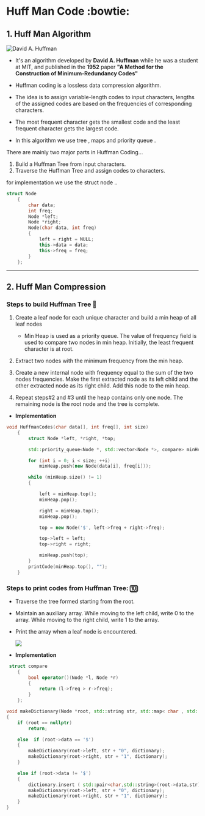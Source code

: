 # Huff Man Code :bowtie:
## 1. Huff Man Algorithm 
![David A. Huffman](davidhuffman-wm.jpg)
*  It's an algorithm developed by **David A. Huffman**  while he was a  student at MIT, and published in the **1952** paper **"A Method for the Construction of Minimum-Redundancy Codes"**


* Huffman coding is a lossless data compression algorithm. 
* The idea is to assign variable-length codes to input characters, lengths of the assigned codes are based on the frequencies of corresponding characters. 
*  The most frequent character gets the smallest code and the least frequent character gets the largest code.
* In this algorithm we use tree , maps and priority queue .

There are mainly two major parts in Huffman Coding...
1) Build a Huffman Tree from input characters.
2) Traverse the Huffman Tree and assign codes to characters.

for implementation we use the struct node ..
```c++
struct Node
    {
        char data;
        int freq;
        Node *left;
        Node *right;
        Node(char data, int freq)
        {
            left = right = NULL;
            this->data = data;
            this->freq = freq;
        }
    };
```

----------------------------
## 2. Huff Man Compression

### **Steps to build Huffman Tree** :evergreen_tree:

1. Create a leaf node for each unique character and build a min heap of all leaf nodes 
     *  Min Heap is used as a priority queue. The value of frequency field is used to compare two nodes in min heap. Initially, the least frequent character is at root.
2.  Extract two nodes with the minimum frequency from the min heap.
3. Create a new internal node with frequency equal to the sum of the two nodes frequencies. Make the first extracted node as its left child and the other extracted node as its right child. Add this node to the min heap.

4. Repeat steps#2 and #3 until the heap contains only one node. The remaining node is the root node and the tree is complete.
* **Implementation**
```c++
void HuffmanCodes(char data[], int freq[], int size)
    {
        struct Node *left, *right, *top;

        std::priority_queue<Node *, std::vector<Node *>, compare> minHeap;

        for (int i = 0; i < size; ++i)
            minHeap.push(new Node(data[i], freq[i]));

        while (minHeap.size() != 1)
        {

            left = minHeap.top();
            minHeap.pop();

            right = minHeap.top();
            minHeap.pop();

            top = new Node('$', left->freq + right->freq);

            top->left = left;
            top->right = right;

            minHeap.push(top);
        }
        printCode(minHeap.top(), "");
    }
```


### **Steps to print codes from Huffman Tree:** :keycap_ten:

* Traverse the tree formed starting from the root. 
* Maintain an auxiliary array. While moving to the left child, write 0 to the array. While moving to the right child, write 1 to the array. 
* Print the array when a leaf node is encountered.

    



    ![](Huffman-Coding-6.png)

* **Implementation**

```c++
 struct compare
    {
        bool operator()(Node *l, Node *r)
        {
            return (l->freq > r->freq);
        }
    };
```


```c++
void makeDictionary(Node *root, std::string str, std::map< char , std::string > &dictionary )
{
    if (root == nullptr)
        return;

    else  if (root->data == '$')
    {
        makeDictionary(root->left, str + "0", dictionary);
        makeDictionary(root->right, str + "1", dictionary);
    }

    else if (root->data != '$')
    {
        dictionary.insert ( std::pair<char,std::string>(root->data,str) );
        makeDictionary(root->left, str + "0", dictionary);
        makeDictionary(root->right, str + "1", dictionary);
    }
}
```
